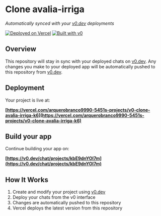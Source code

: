 # Clone avalia-irriga

*Automatically synced with your [v0.dev](https://v0.dev) deployments*

[![Deployed on Vercel](https://img.shields.io/badge/Deployed%20on-Vercel-black?style=for-the-badge&logo=vercel)](https://vercel.com/arquerobranco9990-5451s-projects/v0-clone-avalia-irriga-k6)
[![Built with v0](https://img.shields.io/badge/Built%20with-v0.dev-black?style=for-the-badge)](https://v0.dev/chat/projects/kbE9dnYOl7m)

## Overview

This repository will stay in sync with your deployed chats on [v0.dev](https://v0.dev).
Any changes you make to your deployed app will be automatically pushed to this repository from [v0.dev](https://v0.dev).

## Deployment

Your project is live at:

**[https://vercel.com/arquerobranco9990-5451s-projects/v0-clone-avalia-irriga-k6](https://vercel.com/arquerobranco9990-5451s-projects/v0-clone-avalia-irriga-k6)**

## Build your app

Continue building your app on:

**[https://v0.dev/chat/projects/kbE9dnYOl7m](https://v0.dev/chat/projects/kbE9dnYOl7m)**

## How It Works

1. Create and modify your project using [v0.dev](https://v0.dev)
2. Deploy your chats from the v0 interface
3. Changes are automatically pushed to this repository
4. Vercel deploys the latest version from this repository